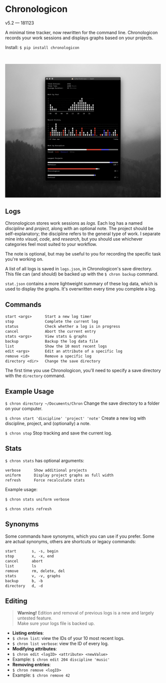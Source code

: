 # Chronologicon
v5.2 — 181123

A minimal time tracker, now rewritten for the command line. Chronologicon records your work sessions and displays graphs based on your projects.

Install:
`$ pip install chronologicon`

&nbsp;


![Example screenshot](screenshot.png)


## Logs
Chronologicon stores work sessions as *logs.* Each log has a named *discipline* and *project,* along with an optional note. The project should be self-explanatory; the discipline refers to the general type of work. I separate mine into *visual, code,* and *research*, but you should use whichever categories feel most suited to your workflow.

The note is optional, but may be useful to you for recording the specific task you're working on.

A list of all logs is saved in `logs.json`, in Chronologicon's save directory. This file can (and should) be backed up with the `$ chron backup` command.

`stat.json` contains a more lightweight summary of these log data, which is used to display the graphs. It's overwritten every time you complete a log.


## Commands

```
start <args>      Start a new log timer
stop              Complete the current log
status            Check whether a log is in progress
cancel            Abort the current entry
stats <args>      View stats & graphs
backup            Backup the log data file
list              Show the 10 most recent logs
edit <args>       Edit an attribute of a specific log
remove <id>       Remove a specific log
directory <dir>   Change the save directory
```

The first time you use Chronologicon, you'll need to specify a save directory with the `directory` command.


## Example Usage

`$ chron directory ~/Documents/Chron` Change the save directory to a folder on your computer.

`$ chron start 'discipline' 'project' 'note'`
Create a new log with discipline, project, and (optionally) a note.

`$ chron stop`
Stop tracking and save the current log.



## Stats

`$ chron stats` has optional arguments:

```
verbose      Show additional projects
uniform      Display project graphs as full width
refresh      Force recalculate stats
```

Example usage:

`$ chron stats uniform verbose`

`$ chron stats refresh`


## Synonyms

Some commands have synonyms, which you can use if you prefer. Some are actual synonyms, others are shortcuts or legacy commands:

```
start       s, -s, begin
stop        x, -x, end
cancel      abort
list        ls
remove      rm, delete, del
stats       v, -v, graphs
backup      b, -b
directory   d, -d
```


## Editing

> __Warning!__
> Edition and removal of previous logs is a new and largely untested feature.  
> Make sure your logs file is backed up.

- __Listing entries__:
- `$ chron list`: view the IDs of your 10 most recent logs.
- `$ chron list verbose`: view the ID of every log.
- __Modifying attributes__:
- `$ chron edit <logID> <attribute> <newValue>`
- Example: `$ chron edit 204 discipline 'music'`
- __Removing entries__:
- `$ chron remove <logID>`
- Example: `$ chron remove 42`
